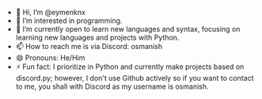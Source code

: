 - 👋 Hi, I’m @eymenknx
- 👀 I’m interested in programming.
- 🌱 I’m currently open to learn new languages and syntax, focusing on learning new languages and projects with Python.
- 📫 How to reach me is via Discord: osmanish
- 😄 Pronouns: He/Him
- ⚡ Fun fact: I prioritize in Python and currently make projects based on discord.py; however, I don't use Github actively so if you want to contact to me, you shall with Discord as my username is osmanish.

<!---
eymenknx/eymenknx is a ✨ special ✨ repository because its `README.md` (this file) appears on your GitHub profile.
You can click the Preview link to take a look at your changes.
--->
